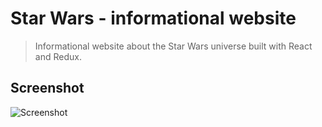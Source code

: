 # Star Wars - informational website

> Informational website about the Star Wars universe built with React and Redux.

## Screenshot

![Screenshot](https://imgur.com/yJ4XJTP)
